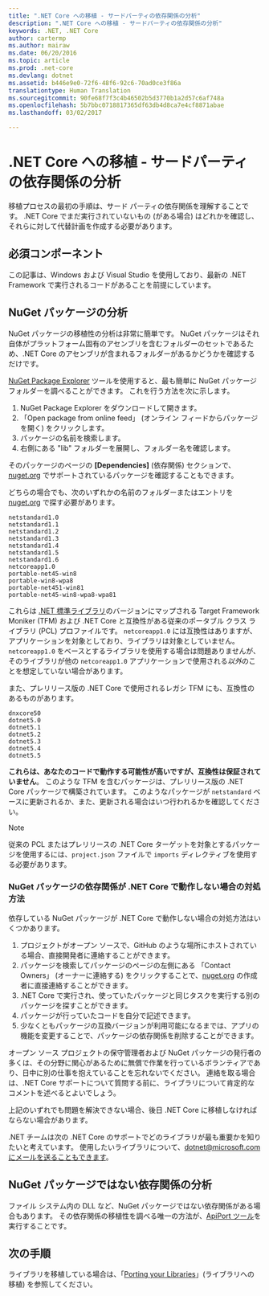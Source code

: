 ```yaml
---
title: ".NET Core への移植 - サードパーティの依存関係の分析"
description: ".NET Core への移植 - サードパーティの依存関係の分析"
keywords: .NET, .NET Core
author: cartermp
ms.author: mairaw
ms.date: 06/20/2016
ms.topic: article
ms.prod: .net-core
ms.devlang: dotnet
ms.assetid: b446e9e0-72f6-48f6-92c6-70ad0ce3f86a
translationtype: Human Translation
ms.sourcegitcommit: 90fe68f7f3c4b46502b5d3770b1a2d57c6af748a
ms.openlocfilehash: 5b7bbc0718817365df63db4d8ca7e4cf8871abae
ms.lasthandoff: 03/02/2017

---
```


# <a name="porting-to-net-core---analyzing-your-third-party-party-dependencies"></a>.NET Core への移植 - サードパーティの依存関係の分析

移植プロセスの最初の手順は、サード パーティの依存関係を理解することです。  .NET Core でまだ実行されていないもの (がある場合) はどれかを確認し、それらに対して代替計画を作成する必要があります。

## <a name="prerequisites"></a>必須コンポーネント

この記事は、Windows および Visual Studio を使用しており、最新の .NET Framework で実行されるコードがあることを前提にしています。

## <a name="analyzing-nuget-packages"></a>NuGet パッケージの分析

NuGet パッケージの移植性の分析は非常に簡単です。  NuGet パッケージはそれ自体がプラットフォーム固有のアセンブリを含むフォルダーのセットであるため、.NET Core のアセンブリが含まれるフォルダーがあるかどうかを確認するだけです。

[NuGet Package Explorer](https://github.com/NuGetPackageExplorer/NuGetPackageExplorer) ツールを使用すると、最も簡単に NuGet パッケージ フォルダーを調べることができます。  これを行う方法を次に示します。

1. NuGet Package Explorer をダウンロードして開きます。
2. 「Open package from online feed」 (オンライン フィードからパッケージを開く) をクリックします。
3. パッケージの名前を検索します。
4. 右側にある "lib" フォルダーを展開し、フォルダー名を確認します。

そのパッケージのページの **[Dependencies]** (依存関係) セクションで、[nuget.org](https://www.nuget.org/) でサポートされているパッケージを確認することもできます。

どちらの場合でも、次のいずれかの名前のフォルダーまたはエントリを [nuget.org](https://www.nuget.org/) で探す必要があります。

```
netstandard1.0
netstandard1.1
netstandard1.2
netstandard1.3
netstandard1.4
netstandard1.5
netstandard1.6
netcoreapp1.0
portable-net45-win8
portable-win8-wpa8
portable-net451-win81
portable-net45-win8-wpa8-wpa81
```

これらは [.NET 標準ライブラリ](../../standard/library.md)のバージョンにマップされる Target Framework Moniker (TFM) および .NET Core と互換性がある従来のポータブル クラス ライブラリ (PCL) プロファイルです。  `netcoreapp1.0` には互換性はありますが、アプリケーションを対象としており、ライブラリは対象としていません。  `netcoreapp1.0` をベースとするライブラリを使用する場合は問題ありませんが、そのライブラリが他の `netcoreapp1.0` アプリケーションで使用される*以外*のことを想定していない場合があります。

また、プレリリース版の .NET Core で使用されるレガシ TFM にも、互換性のあるものがあります。

```
dnxcore50
dotnet5.0
dotnet5.1
dotnet5.2
dotnet5.3
dotnet5.4
dotnet5.5
```

**これらは、あなたのコードで動作する可能性が高いですが、互換性は保証されていません**。  このような TFM を含むパッケージは、プレリリース版の .NET Core パッケージで構築されています。  このようなパッケージが `netstandard` ベースに更新されるか、また、更新される場合はいつ行われるかを確認してください。

> [!NOTE]
> 従来の PCL またはプレリリースの .NET Core ターゲットを対象とするパッケージを使用するには、`project.json` ファイルで `imports` ディレクティブを使用する必要があります。

### <a name="what-to-do-when-your-nuget-package-dependency-doesnt-run-on-net-core"></a>NuGet パッケージの依存関係が .NET Core で動作しない場合の対処方法

依存している NuGet パッケージが .NET Core で動作しない場合の対処方法はいくつかあります。

1. プロジェクトがオープン ソースで、GitHub のような場所にホストされている場合、直接開発者に連絡することができます。
2. パッケージを検索してパッケージのページの左側にある 「Contact Owners」 (オーナーに連絡する) をクリックすることで、[nuget.org](https://www.nuget.org/) の作成者に直接連絡することができます。
3. .NET Core で実行され、使っていたパッケージと同じタスクを実行する別のパッケージを探すことができます。
4. パッケージが行っていたコードを自分で記述できます。
5. 少なくともパッケージの互換バージョンが利用可能になるまでは、アプリの機能を変更することで、パッケージの依存関係を削除することができます。

オープン ソース プロジェクトの保守管理者および NuGet パッケージの発行者の多くは、その分野に関心があるために無償で作業を行っているボランティアであり、日中に別の仕事を抱えていることを忘れないでください。 連絡を取る場合は、.NET Core サポートについて質問する前に、ライブラリについて肯定的なコメントを述べるとよいでしょう。

上記のいずれでも問題を解決できない場合、後日 .NET Core に移植しなければならない場合があります。

.NET チームは次の .NET Core のサポートでどのライブラリが最も重要かを知りたいと考えています。 使用したいライブラリについて、dotnet@microsoft.comにメールを送ることもできます。

## <a name="analyzing-dependencies-which-arent-nuget-packages"></a>NuGet パッケージではない依存関係の分析

ファイル システム内の DLL など、NuGet パッケージではない依存関係がある場合もあります。  その依存関係の移植性を調べる唯一の方法が、[ApiPort ツール](https://github.com/Microsoft/dotnet-apiport/blob/master/docs/HowTo/)を実行することです。

## <a name="next-steps"></a>次の手順

ライブラリを移植している場合は、「[Porting your Libraries](libraries.md)」(ライブラリへの移植) を参照してください。


